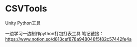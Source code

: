 # CSVTools
Unity Python工具

一边学习一边制作python打包打表工具
笔记链接：https://www.notion.so/d813cef878a948048f5f82c57442fe4a
